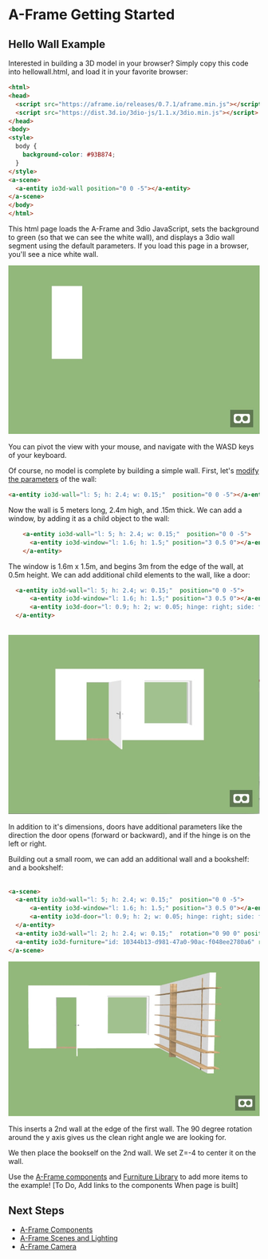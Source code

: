 # A-Frame Getting Started



## Hello Wall Example

Interested in building a 3D model in your browser?  Simply copy this code into hellowall.html, and load it in your favorite browser:

```html
<html>
<head>
  <script src="https://aframe.io/releases/0.7.1/aframe.min.js"></script>
  <script src="https://dist.3d.io/3dio-js/1.1.x/3dio.min.js"></script>
</head>
<body>
<style>
  body {
    background-color: #93B874;
  }
</style>
<a-scene>
  <a-entity io3d-wall position="0 0 -5"></a-entity>
</a-scene>
</body>
</html>
```

This html page loads the A-Frame and 3dio JavaScript, sets the background to green (so that we can see the white wall), and displays a 3dio wall segment using the default parameters.  If you load this page in a browser, you'll see a nice white wall.

![Image](img/hellowall1.jpg)

You can pivot the view with your mouse, and navigate with the WASD keys of your keyboard. 

Of course, no model is complete by building a simple wall.  First, let's [modify the parameters](scene-structure-reference.md#wall) of the wall:

```html
<a-entity io3d-wall="l: 5; h: 2.4; w: 0.15;"  position="0 0 -5"></a-entity>
```



Now the wall is 5 meters long, 2.4m high, and .15m thick.  We can add a window, by adding it as a child object to the wall:
```html
    <a-entity io3d-wall="l: 5; h: 2.4; w: 0.15;"  position="0 0 -5">
      <a-entity io3d-window="l: 1.6; h: 1.5;" position="3 0.5 0"></a-entity>
    </a-entity>
```
The window is 1.6m x 1.5m, and begins 3m from the edge of the wall, at 0.5m height.  We can add additional child elements to the wall, like a door:

```html
  <a-entity io3d-wall="l: 5; h: 2.4; w: 0.15;"  position="0 0 -5">
      <a-entity io3d-window="l: 1.6; h: 1.5;" position="3 0.5 0"></a-entity>
      <a-entity io3d-door="l: 0.9; h: 2; w: 0.05; hinge: right; side: front; v: 3; threshold: true; doorType: singleSwing;" position="1 0 0"></a-entity> 
  </a-entity>
 
```
![Image](img/hellowall2.jpg)

In addition to it's dimensions, doors have additional parameters like the direction the door opens (forward or backward), and if the hinge is on the left or right.

Building out a small room, we can add an additional wall and a bookshelf:
and a bookshelf:

```html 

<a-scene> 
  <a-entity io3d-wall="l: 5; h: 2.4; w: 0.15;"  position="0 0 -5">
      <a-entity io3d-window="l: 1.6; h: 1.5;" position="3 0.5 0"></a-entity>
      <a-entity io3d-door="l: 0.9; h: 2; w: 0.05; hinge: right; side: front; v: 3; threshold: true; doorType: singleSwing;" position="1 0 0"></a-entity> 
  </a-entity>
  <a-entity io3d-wall="l: 2; h: 2.4; w: 0.15;"  rotation="0 90 0" position="5 0 -3"></a-entity>
  <a-entity io3d-furniture="id: 10344b13-d981-47a0-90ac-f048ee2780a6" rotation="0 90 0" position="5 0 -4 "></a-entity>
</a-scene>

```

![Image](img/hellowall3.jpg)

This inserts a 2nd wall at the edge of the first wall. The 90 degree rotation around the y axis gives us the clean right angle we are looking for.

We then place the bookself on the 2nd wall.  We set Z=-4 to center it on the wall.



Use the [A-Frame components](aframe-components.md) and [Furniture Library](https://furniture.3d.io/) to add more items to the example! [To Do, Add links to the components When page is built]


## Next Steps
* [A-Frame Components](aframe-components.md)
* [A-Frame Scenes and Lighting](aframe-scenes.md)
* [A-Frame Camera](aframe-camera.md)
